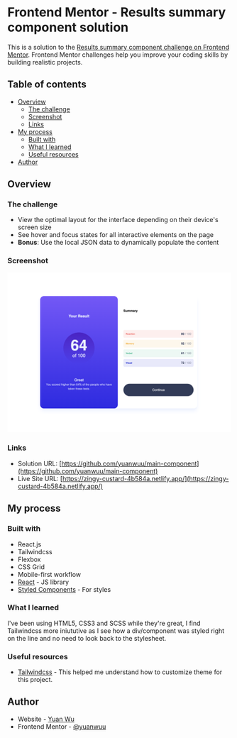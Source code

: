 # Frontend Mentor - Results summary component solution

This is a solution to the [Results summary component challenge on Frontend Mentor](https://www.frontendmentor.io/challenges/results-summary-component-CE_K6s0maV). Frontend Mentor challenges help you improve your coding skills by building realistic projects. 

## Table of contents

- [Overview](#overview)
  - [The challenge](#the-challenge)
  - [Screenshot](#screenshot)
  - [Links](#links)
- [My process](#my-process)
  - [Built with](#built-with)
  - [What I learned](#what-i-learned)
  - [Useful resources](#useful-resources)
- [Author](#author)



## Overview

### The challenge

- View the optimal layout for the interface depending on their device's screen size
- See hover and focus states for all interactive elements on the page
- **Bonus**: Use the local JSON data to dynamically populate the content

### Screenshot

![](./src/assets/solution-screenshot/solution.png)

### Links

- Solution URL: [https://github.com/yuanwuu/main-component](https://github.com/yuanwuu/main-component)
- Live Site URL: [https://zingy-custard-4b584a.netlify.app/](https://zingy-custard-4b584a.netlify.app/)

## My process

### Built with

- React.js
- Tailwindcss
- Flexbox
- CSS Grid
- Mobile-first workflow
- [React](https://reactjs.org/) - JS library
- [Styled Components](https://styled-components.com/) - For styles


### What I learned

I've been using HTML5, CSS3 and SCSS while they're great, I find Tailwindcss more iniututive as I see how a div/component was styled right on the line and no need to look back to the stylesheet.

### Useful resources

- [Tailwindcss](https://tailwindcss.com/docs/installation) - This helped me understand how to customize theme for this project.


## Author

- Website - [Yuan Wu](https://yuanwuu.github.io/portfolio/)
- Frontend Mentor - [@yuanwuu](https://www.frontendmentor.io/profile/yuanwuu)


